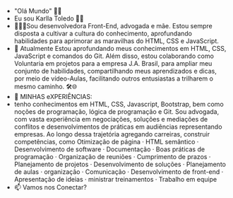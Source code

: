 - "Olá Mundo" 💜👋
-  Eu sou Karlla Toledo 👋🚀
- 🙋🏼‍♀️Sou desenvolvedora Front-End, advogada e mãe. Estou sempre disposta a cultivar a cultura do conhecimento, aprofundando habilidades para aprimorar as maravilhas do HTML, CSS e JavaScript.
- 👀  Atualmente Estou aprofundando meus conhecimentos em HTML, CSS, JavaScript e comandos do Git. Além disso, estou colaborando como Voluntaria em projetos para a empresa J.A. Brasil, para ampliar meu conjunto de habilidades, compartilhando meus aprendizados e dicas, por meio de vídeo-Aulas, facilitando outros entusiastas a trilharem o mesmo caminho. 🛠️🌐
- 💼 MINHAS eXPERIÊNCIAS:
- tenho conhecimentos em HTML, CSS, Javascript, Bootstrap, bem como noções de programação, lógica de programação e Git. Sou advogada, com vasta experiência em negociações, soluções e mediações de conflitos e desenvolvimentos de práticas em audiências representando empresas.
Ao longo dessa trajetória agregando carreiras, construir competências, como  Otimização de página · HTML semântico · Desenvolvimento de software · Documentação · Boas práticas de programação · Organização de reuniões · Cumprimento de prazos · Planejamento de projetos · Desenvolvimento de soluções · Planejamento de aulas · organização · Comunicação · Desenvolvimento de front-end · Apresentação de ideias · ministrar treinamentos · Trabalho em equipe
- 📫 Vamos nos Conectar?

<!---
KarllaToledo/KarllaToledo is a ✨ special ✨ repository because its `README.md` (this file) appears on your GitHub profile.
You can click the Preview link to take a look at your changes.
--->
